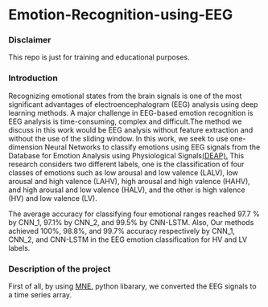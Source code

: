 # Emotion-Recognition-using-EEG
<h3>Disclaimer</h3>
</strong></p>This repo is just for training and educational purposes.</strong></p>
<h3>Introduction</h3>
</strong></p>Recognizing emotional states from the brain signals is one of the most significant advantages of electroencephalogram (EEG) analysis using deep learning methods. A major challenge in EEG-based emotion recognition is EEG analysis is time-consuming, complex and difficult.The method we discuss in this work would be EEG analysis without feature extraction and without the use of the sliding window. In this work, we seek to use one-dimension Neural Networks to classify emotions using EEG signals from the Database for Emotion Analysis using Physiological Signals<a href="https://www.eecs.qmul.ac.uk/mmv/datasets/deap/" target="_blank" rel="noopener noreferrer">(DEAP).</a> This research considers two different labels, one is the classification of four classes of emotions such as low arousal and low valence (LALV), low arousal and high valence (LAHV), high arousal and high valence (HAHV), and high arousal and low valence (HALV), and the other is high valence (HV) and low valence (LV).</strong></p>
</strong></p>The average accuracy for classifying four emotional ranges reached 97.7 % by CNN_1, 97.1% by CNN_2, and 99.5% by CNN-LSTM. Also, Our methods achieved 100%, 98.8%, and 99.7% accuracy respectively by CNN_1, CNN_2, and CNN-LSTM in the EEG emotion classification for HV and LV labels.</strong></p>

<h3>Description of the project</h3>
First of all, by using <a href="https://mne.tools/stable/index.html/" target="_blank" rel="noopener noreferrer">MNE.</a> python libarary, we converted the EEG signals to a time series array. 
  

